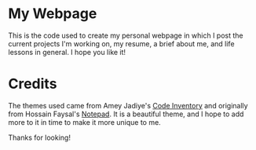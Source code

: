 # My Webpage

This is the code used to create my personal webpage in which I post the current projects I'm working on, my resume, a brief about me, and life lessons in general. I hope you like it!

# Credits

The themes used came from Amey Jadiye's [Code Inventory](https://github.com/codeinventory/codeinventory.github.io) and originally from Hossain Faysal's [Notepad](https://github.com/hmfaysal/Notepad). It is a beautiful theme, and I hope to add more to it in time to make it more unique to me.

Thanks for looking!
